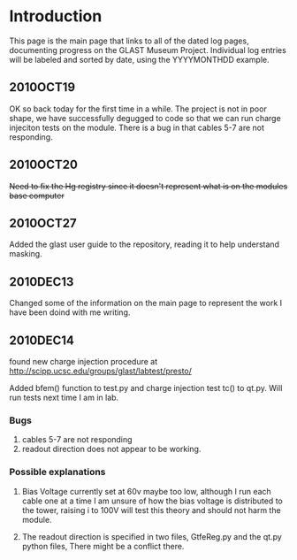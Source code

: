 

# Introduction #

This page is the main page that links to all of the dated log pages, documenting progress on the GLAST Museum Project. Individual log entries will be labeled and sorted by date, using the YYYYMONTHDD example.

## 2010OCT19 ##

OK so back today for the first time in a while. The project is not in poor shape, we have successfully degugged to code so that we can run charge injeciton tests on the module. There is a bug in that cables 5-7 are not responding.

## 2010OCT20 ##

~~Need to fix the Hg registry since it doesn't represent what is on the modules base computer~~

## 2010OCT27 ##

Added the glast user guide to the repository, reading it to help understand masking.

## 2010DEC13 ##

Changed some of the information on the main page to represent the work I have been doind with me writing.

## 2010DEC14 ##

found new charge injection procedure at http://scipp.ucsc.edu/groups/glast/labtest/presto/

Added bfem() function to test.py and charge injection test tc() to qt.py. Will run tests next time I am in lab.

### Bugs ###
  1. cables 5-7 are not responding
  1. readout direction does not appear to be working.

### Possible explanations ###
  1. Bias Voltage currently set at 60v maybe too low, although I run each cable one at a time I am unsure of how the bias voltage is distributed to the tower, raising i to 100V will test this theory and should not harm the module.

  1. The readout direction is specified in two files, GtfeReg.py and the qt.py python files, There might be a conflict there.